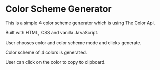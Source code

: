 # Color Scheme Generator

This is a simple 4 color scheme generator which is using The Color Api.

Built with HTML, CSS and vanilla JavaScript.

User chooses color and color scheme mode and clicks generate.

Color scheme of 4 colors is generated.

User can click on the color to copy to clipboard.
